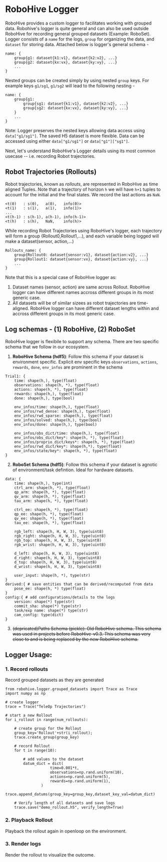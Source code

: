 # RoboHive Logger
RoboHive provides a custom logger to facilitates working with grouped data. Robohive's logger is quite general and can also be used outside RoboHive for recording general grouped datasets (Example: RoboSet). Logger consists of a `name` for the logs, `group` for organizing the data, and `dataset` for storing data. Attached below is logger's general schema -
```
name: {
    group{g1: dataset{k1:v1}, dataset{k2:v2}, ...}
    group{g2: dataset{kx:vx}, dataset{ky:vy}, ...}
    ...
}
```
Nested groups can be created simply by using nested `group` keys. For example keys `g1/sg1`, `g1/sg2` will lead to the following nesting -
```
name: {
    group{g1:
        group{sg1: dataset{k1:v1}, dataset{k2:v2}, ...}
        group{sg2: dataset{kx:vx}, dataset{ky:vy}, ...}
    }
    ...
}
```
Note: Logger preserves the nested keys allowing data access using `data["g1/sg1"]`. The saved H5 dataset is more flexible. Data can be accessed using either `data["g1/sg1"]` or `data["g1"]["sg1"]`.

Next, let's understand RoboHive's Logger details using its most common usecase -- i.e. recording Robot trajectories.


## Robot Trajectories (Rollouts)
Robot trajectories, known as *rollouts*, are represented in RoboHive as time aligned Tuples. Note that a trajectory of horizon `h` we will have `h+1` tuples to account for the initial and the final states. We record the last actions as `NaN`.
```
<t(0)   : s(0),   a(0),   info(0)>
<t(1)   : s(1),   a(1),   info(1)>
...
<t(h-1) : s(h-1), a(h-1), info(h-1)>
<t(h)   : s(h),   NaN,    info(h)>
```

While recording Robot Trajectories using RoboHive's logger, each trajectory will form a group (Rollout0,Rollout1,...), and each variable being logged will make a dataset(sensor, action,...)
```
Rollouts_name: {
    group{Rollout0: dataset{sensor:v1}, dataset{action:v2}, ...}
    group{Rollout1: dataset{sensor:vx}, dataset{action:vy}, ...}
    ...
}
```
Note that this is a special case of RoboHive logger as:
1. Dataset names (sensor, action) are same across Rollout. RoboHive logger can have different names accross different groups in its most generic case.
2. All datasets will be of similar sizees as robot trajectories are time-aligned. RoboHive logger can have different dataset lengths within and accross different groups in its most generic case.


## Log schemas -  (1) RoboHive, (2) RoboSet
RoboHive logger is flexibile to support any schema. There are two specific schema that we follow in our ecosystem.
1. **RoboHive Schema (hdf5)**: Follow this schema if your dataset is environment specific. Explicit env specific keys `observations`, `actions`, `rewards`, `done`, `env_infos` are prominent in the schema
```
Trial1: {
    time: shape(h,), type(float)
    observations: shape(h, *), type(float)
    actions: shape(h, *), type(float)
    rewards: shape(h,), type(float)
    done: shape(h,), type(bool)

    env_infos/time: shape(h,), type(float)
    env_infos/rwd_dense: shape(h,), type(float)
    env_infos/rwd_sparse: shape(h,), type(float)
    env_infos/solved: shape(h,), type(bool)
    env_infos/done: shape(h,), type(bool)

    env_infos/obs_dict/time: shape(h,), type(float)
    env_infos/obs_dict/key*: shape(h, *), type(float)
    env_infos/proprio_dict/keys*: shape(h, *), type(float)
    env_infos/rwd_dict/key*: shape(h,*), type(float)
    env_infos/state/key*: shape(h, *), type(float)
}
```

2. **RoboSet Schema (hdf5)**: Follow this schema if your dataset is agnotic of environment/task defintion. Ideal for hardware datasets.
```
data: {
    time: shape(h,), type(int)
    ctrl_arm: shape(h, *), type(float)
    qp_arm: shape(h, *), type(float)
    qv_arm: shape(h, *), type(float)
    tau_arm: shape(h, *), type(float)

    ctrl_ee: shape(h, *), type(float)
    qp_ee: shape(h, *), type(float)
    qv_ee: shape(h, *), type(float)
    tau_ee: shape(h, *), type(float)

    rgb_left: shape(h, H, W, 3), type(uint8)
    rgb_right: shape(h, H, W, 3), type(uint8)
    rgb_top: shape(h, H, W, 3), type(uint8)
    rgb_wrist: shape(h, H, W, 3), type(uint8)

    d_left: shape(h, H, W, 3), type(uint8)
    d_right: shape(h, H, W, 3), type(uint8)
    d_top: shape(h, H, W, 3), type(uint8)
    d_wrist: shape(h, H, W, 3), type(uint8)

    user_input: shape(h, *), type(str)
}
derived:{ # save entities that can be derived/recomputed from data
    pose_ee: shape(h, *) type(float)
}
config:{ # add configurations/details to the logs
    version: shape(*) type(str)
    commit_sha: shape(*) type(str)
    task/exp name: shape(*) type(str)
    cam_config: type(dict)
}
```

3. ~~(depricated)Paths Schema (pickle): Old RoboHive schema. This schema was used in projects before RoboHive-v0.3. This schema was very close to and is being replaced by the new RoboHive schema.~~

## Logger Usage:
### 1. Record rollouts
Record grouped datasets as they are generated
```
from robohive.logger.grouped_datasets import Trace as Trace
import numpy as np

# create logger
trace = Trace("TeleOp Trajectories")

# start a new Rollout
for i_rollout in range(num_rollouts):

    # create group for the Rollout
    group_key='Rollout'+str(i_rollout);
    trace.create_group(group_key)

    # record Rollout
    for t in range(10):

        # add values to the dataset
        datum_dict = dict(
                    time=0.001*t,
                    observations=np.rand.uniform(10),
                    actions=np.rand.uniform(5),
                    rewards=np.rand.uniform(1),
                )
        trace.append_datums(group_key=group_key,dataset_key_val=datum_dict)

    # Verify length of all datasets and save logs
    trace.save("demo_rollout.h5", verify_length=True)
```
### 2. Playback Rollout
Playback the rollout again in openloop on the environment.

### 3. Render logs
Render the rollout to visualize the outcome.
